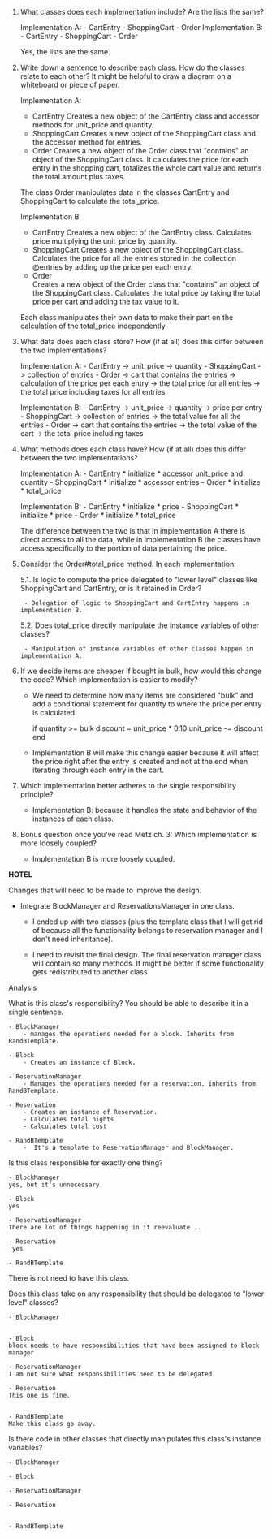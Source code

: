 1. What classes does each implementation include? Are the lists the same?

    Implementation A: 
        - CartEntry
        - ShoppingCart
        - Order
    Implementation B:
        - CartEntry
        - ShoppingCart
        - Order

    Yes, the lists are the same.

2. Write down a sentence to describe each class.
How do the classes relate to each other? It might be helpful to draw a diagram on a whiteboard or piece of paper.

    Implementation A:

    - CartEntry
        Creates a new object of the CartEntry class and accessor methods for unit_price and quantity.
    - ShoppingCart
        Creates a new object of the ShoppingCart class and the accessor method for entries.
    - Order
        Creates a new object of the Order class that "contains" an object of the ShoppingCart class. 
        It calculates the price for each entry in the shopping cart, totalizes the whole cart value and returns the total amount plus taxes. 
        
    The class Order manipulates data in the classes CartEntry and ShoppingCart to calculate the total_price.

    Implementation B

    - CartEntry
        Creates a new object of the CartEntry class.
        Calculates price multiplying the unit_price by quantity.
    - ShoppingCart
        Creates a new object of the ShoppingCart class.
        Calculates the price for all the entries stored in the collection @entries by adding up the price per each entry.
    - Order    
        Creates a new object of the Order class that "contains" an object of the ShoppingCart class.
        Calculates the total price by taking the total price per cart and adding the tax value to it.

    Each class manipulates their own data to make their part on the calculation of the total_price independently. 
        

3. What data does each class store? How (if at all) does this differ between the two implementations?

    Implementation A: 
        - CartEntry
            -> unit_price
            -> quantity
        - ShoppingCart
            -> collection of entries
        - Order
            -> cart that contains the entries 
            -> calculation of the price per each entry 
            -> the total price for all entries
            -> the total price including taxes for all entries

    Implementation B:
        - CartEntry
            -> unit_price
            -> quantity
            -> price per entry
        - ShoppingCart
            -> collection of entries
            -> the total value for all the entries
        - Order
            -> cart that contains the entries 
            -> the total value of the cart
            -> the total price including taxes

4. What methods does each class have? How (if at all) does this differ between the two implementations?

    Implementation A:
        - CartEntry
            * initialize
            * accessor unit_price and quantity
        - ShoppingCart
            * initialize
            * accessor entries
        - Order
            * initialize
            * total_price

    Implementation B:
        - CartEntry
            * initialize
            * price
        - ShoppingCart
            * initialize
            * price
        - Order
            * initialize
            * total_price

    The difference between the two is that in implementation A there is direct access to all the data, while in implementation B the classes have access specifically to the portion of data pertaining the price.


5. Consider the Order#total_price method. In each implementation:

    5.1. Is logic to compute the price delegated to "lower level" classes like ShoppingCart and CartEntry, or is it retained in Order?

        - Delegation of logic to ShoppingCart and CartEntry happens in implementation B.

    5.2. Does total_price directly manipulate the instance variables of other classes?

        - Manipulation of instance variables of other classes happen in implementation A.


6. If we decide items are cheaper if bought in bulk, how would this change the code? Which implementation is easier to modify?

    - We need to determine how many items are considered "bulk" and add a conditional statement for quantity to where the price per entry is calculated. 
       
        if quantity >= bulk 
            discount = unit_price * 0.10
            unit_price -= discount
        end

    - Implementation B will make this change easier because it will affect the price right after the entry is created and not at the end when iterating through each entry in the cart. 


7. Which implementation better adheres to the single responsibility principle?

    - Implementation B: because it handles the state and behavior of the instances of each class.

8. Bonus question once you've read Metz ch. 3: Which implementation is more loosely coupled?

    - Implementation B is more loosely coupled.

________________________HOTEL________________________

Changes that will need to be made to improve the design.

- Integrate BlockManager and ReservationsManager in one class.

    * I ended up with two classes (plus the template class that I will get rid of because all the functionality belongs to reservation manager and I don't need inheritance).

    * I need to revisit the final design. The final reservation manager class will contain so many methods. It might be better if some functionality gets redistributed to another class.





Analysis

What is this class's responsibility?
You should be able to describe it in a single sentence.

    - BlockManager
        - manages the operations needed for a block. Inherits from RandBTemplate.

    - Block
        - Creates an instance of Block.

    - ReservationManager
        - Manages the operations needed for a reservation. inherits from RandBTemplate.

    - Reservation
        - Creates an instance of Reservation.
        - Calculates total nights
        - Calculates total cost

    - RandBTemplate
        -  It's a template to ReservationManager and BlockManager. 


Is this class responsible for exactly one thing? 

    - BlockManager
    yes, but it's unnecessary 

    - Block 
    yes

    - ReservationManager
    There are lot of things happening in it reevaluate...
      
    - Reservation
     yes 

    - RandBTemplate
There is not need to have this class.


Does this class take on any responsibility that should be delegated to "lower level" classes?

    - BlockManager
        

    - Block
    block needs to have responsibilities that have been assigned to block manager
        
    - ReservationManager
    I am not sure what responsibilities need to be delegated
      
    - Reservation
    This one is fine.
     

    - RandBTemplate
    Make this class go away.
    

Is there code in other classes that directly manipulates this class's instance variables?


    - BlockManager

    - Block
        
    - ReservationManager
      
    - Reservation
     

    - RandBTemplate
    
